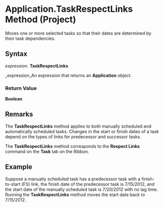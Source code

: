 
# Application.TaskRespectLinks Method (Project)

Moves one or more selected tasks so that their dates are determined by their task dependencies.


## Syntax

 _expression_. **TaskRespectLinks**

 _expression_An expression that returns an  **Application** object.


### Return Value

 **Boolean**


## Remarks

The  **TaskRespectLinks** method applies to both manually scheduled and automatically scheduled tasks. Changes in the start or finish dates of a task depend on the types of links for predecessor and successor tasks.

The  **TaskRespectLinks** method corresponds to the **Respect Links** command on the **Task** tab on the Ribbon.


## Example

Suppose a manually scheduled task has a predecessor task with a finish-to-start (FS) link, the finish date of the predecessor task is 7/15/2012, and the start date of the manually scheduled task is 7/20/2012 with no lag time. Running the  **TaskRespectLinks** method moves the start date back to 7/15/2012.

